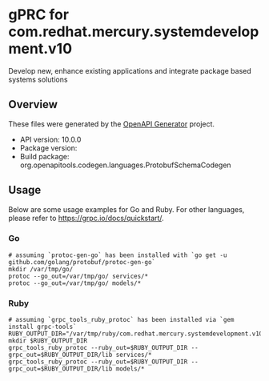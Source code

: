 # gPRC for com.redhat.mercury.systemdevelopment.v10

Develop new, enhance existing applications and integrate package based systems solutions

## Overview
These files were generated by the [OpenAPI Generator](https://openapi-generator.tech) project.

- API version: 10.0.0
- Package version: 
- Build package: org.openapitools.codegen.languages.ProtobufSchemaCodegen

## Usage

Below are some usage examples for Go and Ruby. For other languages, please refer to https://grpc.io/docs/quickstart/.

### Go
```
# assuming `protoc-gen-go` has been installed with `go get -u github.com/golang/protobuf/protoc-gen-go`
mkdir /var/tmp/go/
protoc --go_out=/var/tmp/go/ services/*
protoc --go_out=/var/tmp/go/ models/*
```

### Ruby
```
# assuming `grpc_tools_ruby_protoc` has been installed via `gem install grpc-tools`
RUBY_OUTPUT_DIR="/var/tmp/ruby/com.redhat.mercury.systemdevelopment.v10"
mkdir $RUBY_OUTPUT_DIR
grpc_tools_ruby_protoc --ruby_out=$RUBY_OUTPUT_DIR --grpc_out=$RUBY_OUTPUT_DIR/lib services/*
grpc_tools_ruby_protoc --ruby_out=$RUBY_OUTPUT_DIR --grpc_out=$RUBY_OUTPUT_DIR/lib models/*
```

